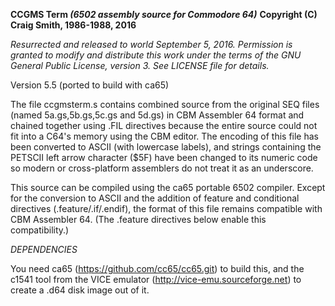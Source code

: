 
**CCGMS Term _(6502 assembly source for Commodore 64)_**
**Copyright (C) Craig Smith, 1986-1988, 2016**

*Resurrected and released to world September 5, 2016.
Permission is granted to modify and distribute this work under
the terms of the GNU General Public License, version 3.
See LICENSE file for details.*

Version 5.5 (ported to build with ca65)

The file ccgmsterm.s contains combined source from the original SEQ files
(named 5a.gs,5b.gs,5c.gs and 5d.gs) in CBM Assembler 64 format and chained
together using .FIL directives because the entire source could not
fit into a C64's memory using the CBM editor.  The encoding of this
file has been converted to ASCII (with lowercase labels), and strings
containing the PETSCII left arrow character ($5F) have been changed
to its numeric code so modern or cross-platform assemblers do not
treat it as an underscore.

This source can be compiled using the ca65 portable 6502 compiler.
Except for the conversion to ASCII and the addition of feature
and conditional directives (.feature/.if/.endif), the format of
this file remains compatible with CBM Assembler 64.
(The .feature directives below enable this compatibility.)

*DEPENDENCIES*

You need ca65 (https://github.com/cc65/cc65.git) to build this,
and the c1541 tool from the VICE emulator (http://vice-emu.sourceforge.net)
to create a .d64 disk image out of it.
